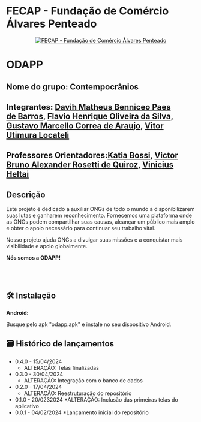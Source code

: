 # FECAP - Fundação de Comércio Álvares Penteado

<p align="center">
<a href= "https://www.fecap.br/"><img src="https://encrypted-tbn0.gstatic.com/images?q=tbn:ANd9GcRhZPrRa89Kma0ZZogxm0pi-tCn_TLKeHGVxywp-LXAFGR3B1DPouAJYHgKZGV0XTEf4AE&usqp=CAU" alt="FECAP - Fundação de Comércio Álvares Penteado" border="0"></a>
</p>

# ODAPP

## Nome do grupo: Contempocrânios

## Integrantes: <a href="https://www.linkedin.com/in/victorbarq/">Davih Matheus Benniceo Paes de Barros</a>, <a href="https://www.linkedin.com/in/victorbarq/">Flavio Henrique Oliveira da Silva</a>, <a href="https://www.linkedin.com/in/victorbarq/">Gustavo Marcello Correa de Araujo</a>, <a href="https://www.linkedin.com/in/victorbarq/">Vitor Utimura Locateli</a>
## Professores Orientadores:<a href="https://www.linkedin.com/in/katia-bossi/">Katia Bossi</a>, <a href="https://www.linkedin.com/in/victorbarq/">Victor Bruno Alexander Rosetti de Quiroz</a>, <a href="https://www.linkedin.com/in/vheltai/">Vinicius Heltai</a>


## Descrição
<p>Este projeto é dedicado a auxiliar ONGs de todo o mundo a disponibilizarem suas lutas e ganharem reconhecimento. Fornecemos uma plataforma onde as ONGs podem compartilhar suas causas, alcançar um público mais amplo e obter o apoio necessário para continuar seu trabalho vital.</p>

<p>Nosso projeto ajuda ONGs a divulgar suas missões e a conquistar mais visibilidade e apoio globalmente.</p>

<p class="center"><strong>Nós somos a ODAPP!</strong></p>

<br><br>

## 🛠 Instalação

<b>Android:</b>

Busque pelo apk "odapp.apk" e instale no seu dispositivo Android.

## 🗃 Histórico de lançamentos
* 0.4.0 - 15/04/2024
    * ALTERAÇÃO: Telas finalizadas
* 0.3.0 - 30/04/2024
  * ALTERAÇÃO: Integração com o banco de dados
* 0.2.0 - 17/04/2024
    * ALTERAÇÃO: Reestruturação do repositório
* 0.1.0 - 20/0232024
    *ALTERAÇÃO: Inclusão das primeiras telas do aplicativo
* 0.0.1 - 04/02/2024
    *Lançamento inicial do repositório

